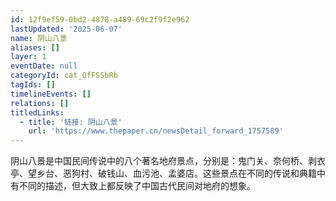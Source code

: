 ```yaml
---
id: 12f9ef59-0bd2-4878-a489-69c2f9f2e962
lastUpdated: '2025-06-07'
name: 阴山八景
aliases: []
layer: 1
eventDate: null
categoryId: cat_OfFSSbRb
tagIds: []
timelineEvents: []
relations: []
titledLinks:
  - title: '链接: 阴山八景'
    url: 'https://www.thepaper.cn/newsDetail_forward_1757589'
---
```

阴山八景是中国民间传说中的八个著名地府景点，分别是：鬼门关、奈何桥、剥衣亭、望乡台、恶狗村、破钱山、血污池、孟婆店。这些景点在不同的传说和典籍中有不同的描述，但大致上都反映了中国古代民间对地府的想象。
